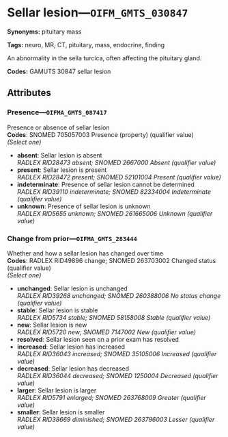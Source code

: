 # Sellar lesion—`OIFM_GMTS_030847`

**Synonyms:** pituitary mass

**Tags:** neuro, MR, CT, pituitary, mass, endocrine, finding

An abnormality in the sella turcica, often affecting the pituitary gland.

**Codes:** GAMUTS 30847 sellar lesion

## Attributes

### Presence—`OIFMA_GMTS_087417`

Presence or absence of sellar lesion  
**Codes**: SNOMED 705057003 Presence (property) (qualifier value)  
*(Select one)*

- **absent**: Sellar lesion is absent  
_RADLEX RID28473 absent; SNOMED 2667000 Absent (qualifier value)_
- **present**: Sellar lesion is present  
_RADLEX RID28472 present; SNOMED 52101004 Present (qualifier value)_
- **indeterminate**: Presence of sellar lesion cannot be determined  
_RADLEX RID39110 indeterminate; SNOMED 82334004 Indeterminate (qualifier value)_
- **unknown**: Presence of sellar lesion is unknown  
_RADLEX RID5655 unknown; SNOMED 261665006 Unknown (qualifier value)_

### Change from prior—`OIFMA_GMTS_283444`

Whether and how a sellar lesion has changed over time  
**Codes**: RADLEX RID49896 change; SNOMED 263703002 Changed status (qualifier value)  
*(Select one)*

- **unchanged**: Sellar lesion is unchanged  
_RADLEX RID39268 unchanged; SNOMED 260388006 No status change (qualifier value)_
- **stable**: Sellar lesion is stable  
_RADLEX RID5734 stable; SNOMED 58158008 Stable (qualifier value)_
- **new**: Sellar lesion is new  
_RADLEX RID5720 new; SNOMED 7147002 New (qualifier value)_
- **resolved**: Sellar lesion seen on a prior exam has resolved  
- **increased**: Sellar lesion has increased  
_RADLEX RID36043 increased; SNOMED 35105006 Increased (qualifier value)_
- **decreased**: Sellar lesion has decreased  
_RADLEX RID36044 decreased; SNOMED 1250004 Decreased (qualifier value)_
- **larger**: Sellar lesion is larger  
_RADLEX RID5791 enlarged; SNOMED 263768009 Greater (qualifier value)_
- **smaller**: Sellar lesion is smaller  
_RADLEX RID38669 diminished; SNOMED 263796003 Lesser (qualifier value)_